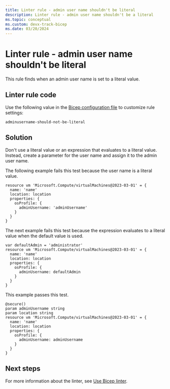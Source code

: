 ```yaml
---
title: Linter rule - admin user name shouldn't be literal
description: Linter rule - admin user name shouldn't be a literal
ms.topic: conceptual
ms.custom: devx-track-bicep
ms.date: 03/20/2024
---
```


# Linter rule - admin user name shouldn't be literal

This rule finds when an admin user name is set to a literal value.

## Linter rule code

Use the following value in the [Bicep configuration file](bicep-config-linter.md) to customize rule settings:

`adminusername-should-not-be-literal`

## Solution

Don't use a literal value or an expression that evaluates to a literal value. Instead, create a parameter for the user name and assign it to the admin user name.

The following example fails this test because the user name is a literal value.

```bicep
resource vm 'Microsoft.Compute/virtualMachines@2023-03-01' = {
  name: 'name'
  location: location
  properties: {
    osProfile: {
      adminUsername: 'adminUsername'
    }
  }
}
```

The next example fails this test because the expression evaluates to a literal value when the default value is used.

```bicep
var defaultAdmin = 'administrator'
resource vm 'Microsoft.Compute/virtualMachines@2023-03-01' = {
  name: 'name'
  location: location
  properties: {
    osProfile: {
      adminUsername: defaultAdmin
    }
  }
}
```

This example passes this test.

```bicep
@secure()
param adminUsername string
param location string
resource vm 'Microsoft.Compute/virtualMachines@2023-03-01' = {
  name: 'name'
  location: location
  properties: {
    osProfile: {
      adminUsername: adminUsername
    }
  }
}
```

## Next steps

For more information about the linter, see [Use Bicep linter](./linter.md).
